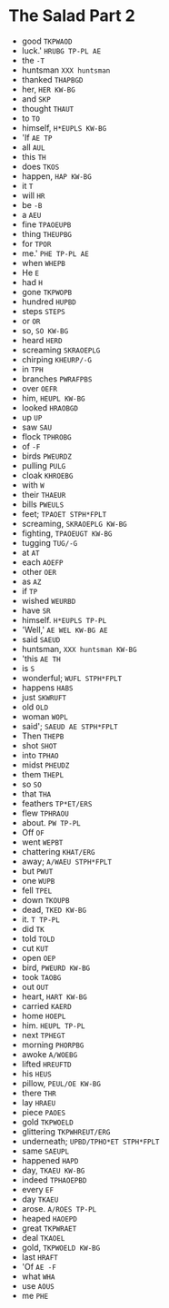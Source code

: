 # The Salad Part 2

* good `TKPWAOD`
* luck.' `HRUBG TP-PL AE`
* the `-T`
* huntsman `XXX huntsman`
* thanked `THAPBGD`
* her, `HER KW-BG`
* and `SKP`
* thought `THAUT`
* to `TO`
* himself, `H*EUPLS KW-BG`
* 'If `AE TP`
* all `AUL`
* this `TH`
* does `TKOS`
* happen, `HAP KW-BG`
* it `T`
* will `HR`
* be `-B`
* a `AEU`
* fine `TPAOEUPB`
* thing `THEUPBG`
* for `TPOR`
* me.' `PHE TP-PL AE`
* when `WHEPB`
* He `E`
* had `H`
* gone `TKPWOPB`
* hundred `HUPBD`
* steps `STEPS`
* or `OR`
* so, `SO KW-BG`
* heard `HERD`
* screaming `SKRAOEPLG`
* chirping `KHEURP/-G`
* in `TPH`
* branches `PWRAFPBS`
* over `OEFR`
* him, `HEUPL KW-BG`
* looked `HRAOBGD`
* up `UP`
* saw `SAU`
* flock `TPHROBG`
* of `-F`
* birds `PWEURDZ`
* pulling `PULG`
* cloak `KHROEBG`
* with `W`
* their `THAEUR`
* bills `PWEULS`
* feet; `TPAOET STPH*FPLT`
* screaming, `SKRAOEPLG KW-BG`
* fighting, `TPAOEUGT KW-BG`
* tugging `TUG/-G`
* at `AT`
* each `AOEFP`
* other `OER`
* as `AZ`
* if `TP`
* wished `WEURBD`
* have `SR`
* himself. `H*EUPLS TP-PL`
* 'Well,' `AE WEL KW-BG AE`
* said `SAEUD`
* huntsman, `XXX huntsman KW-BG`
* 'this `AE TH`
* is `S`
* wonderful; `WUFL STPH*FPLT`
* happens `HABS`
* just `SKWRUFT`
* old `OLD`
* woman `WOPL`
* said'; `SAEUD AE STPH*FPLT`
* Then `THEPB`
* shot `SHOT`
* into `TPHAO`
* midst `PHEUDZ`
* them `THEPL`
* so `SO`
* that `THA`
* feathers `TP*ET/ERS`
* flew `TPHRAOU`
* about. `PW TP-PL`
* Off `OF`
* went `WEPBT`
* chattering `KHAT/ERG`
* away; `A/WAEU STPH*FPLT`
* but `PWUT`
* one `WUPB`
* fell `TPEL`
* down `TKOUPB`
* dead, `TKED KW-BG`
* it. `T TP-PL`
* did `TK`
* told `TOLD`
* cut `KUT`
* open `OEP`
* bird, `PWEURD KW-BG`
* took `TAOBG`
* out `OUT`
* heart, `HART KW-BG`
* carried `KAERD`
* home `HOEPL`
* him. `HEUPL TP-PL`
* next `TPHEGT`
* morning `PHORPBG`
* awoke `A/WOEBG`
* lifted `HREUFTD`
* his `HEUS`
* pillow, `PEUL/OE KW-BG`
* there `THR`
* lay `HRAEU`
* piece `PAOES`
* gold `TKPWOELD`
* glittering `TKPWHREUT/ERG`
* underneath; `UPBD/TPHO*ET STPH*FPLT`
* same `SAEUPL`
* happened `HAPD`
* day, `TKAEU KW-BG`
* indeed `TPHAOEPBD`
* every `EF`
* day `TKAEU`
* arose. `A/ROES TP-PL`
* heaped `HAOEPD`
* great `TKPWRAET`
* deal `TKAOEL`
* gold, `TKPWOELD KW-BG`
* last `HRAFT`
* 'Of `AE -F`
* what `WHA`
* use `AOUS`
* me `PHE`
